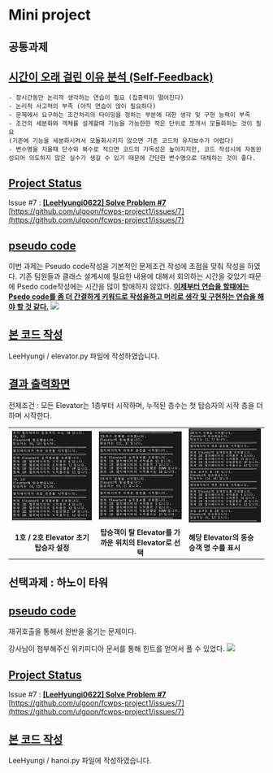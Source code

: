 <link href="./style.css" rel="stylesheet"/>

# Mini project

## 공통과제

<section>

# <ins><b>시간이 오래 걸린 이유 분석 (Self-Feedback)</b></ins>

    - 장시간동안 논리적 생각하는 연습이 필요 (집중력이 떨어진다)
    - 논리적 사고력의 부족 (아직 연습이 많이 필요하다)
    - 문제에서 요구하는 조건처리의 타이밍을 정하는 부분에 대한 생각 및 구현 능력이 부족
    - 조건의 세분화와 객체를 설계할때 기능을 가능한한 작은 단위로 쪼개서 모듈화하는 것이 필요
    (기존에 기능을 세분화시켜서 모듈화시키지 않으면 기존 코드의 유지보수가 어렵다)
    - 변수명을 지을때 단수와 복수로 적으면 코드의 가독성은 높아지지만, 코드 작성시에 자동완성되어 의도하지 않은 실수가 생길 수 있기 때문에 간단한 변수명으로 대체하는 것이 좋다.

</section>

<section>

# <ins><b>Project Status</b></ins>

Issue #7 : <b><ins>[LeeHyungi0622] Solve Problem #7</ins></b>
[https://github.com/ulgoon/fcwps-project1/issues/7](https://github.com/ulgoon/fcwps-project1/issues/7)

</section>

<section>

# <ins><b>pseudo code</b></ins>

이번 과제는 Pseudo code작성을 기본적인 문제조건 작성에 초점을 맞춰 작성을 하였다. 기존 팀원들과 클래스 설계시에 필요한 내용에 대해서 회의하는 시간을 갖았기 때문에 Psedo code작성에는 시간을 많이 할애하지 않았다.
**<ins>이제부터 연습을 할때에는 Psedo code를 좀 더 간결하게 키워드로 작성을하고 머리로 생각 및 구현하는 연습을 해야 할 것 같다.</ins>**
<img src="img/210220_main_assignment_psedo_code.png"/>

</section>

<section>

# <ins><b>본 코드 작성</b></ins>

LeeHyungi / elevator.py 파일에 작성하였습니다.

</section>

<section>

# <ins><b>결과 출력화면</b></ins>

전제조건 : 모든 Elevator는 1층부터 시작하며, 누적된 층수는 첫 탑승자의 시작 층을 더하며 시작한다.

<table>
    <tr>
        <td>
            <img src="img/210220_elevator_simulation_start.png"/>
        </td>
        <td>
            <img src="img/210220_elevator_simulation_next1.png"/>
        </td>
        <td>
            <img src="img/210220_elevator_co_passenger.png"/>
        </td>
    </tr>
    <tr>
        <td align="center">
            <b>1호 / 2호 Elevator 초기 탑승자 설정</b>
        </td>
        <td align="center">
            <b>탑승객이 탈 Elevator를 가까운 위치의 Elevator로 선택 </b>
        </td>
        <td>
            <b>해당 Elevator의 동승 승객 명 수를 표시</b>
        </td>
    </tr>
</table>
</section>

## 선택과제 : 하노이 타워

<section>

## <ins><b>pseudo code</b></ins>

재귀호출을 통해서 원반을 옮기는 문제이다.

강사님이 첨부해주신 위키피디아 문서를 통해 힌트를 얻어서 풀 수 있었다.
<img src="img/210220_hanoi.png"/>

</section>

<section>

# <ins><b>Project Status</b></ins>

Issue #7 : <b><ins>[LeeHyungi0622] Solve Problem #7</ins></b>
[https://github.com/ulgoon/fcwps-project1/issues/7](https://github.com/ulgoon/fcwps-project1/issues/7)

</section>

<section>

# <ins><b>본 코드 작성</b></ins>

LeeHyungi / hanoi.py 파일에 작성하였습니다.

</section>
